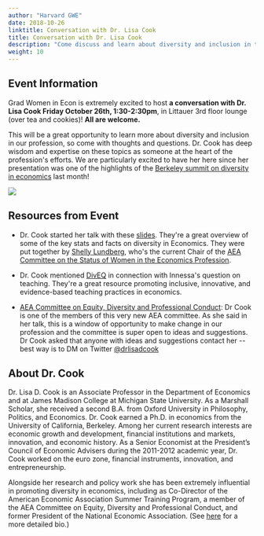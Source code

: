 ```yaml
---
author: "Harvard GWE"
date: 2018-10-26
linktitle: Conversation with Dr. Lisa Cook
title: Conversation with Dr. Lisa Cook
description: "Come discuss and learn about diversity and inclusion in the economics profession with Dr. Lisa Cook. The event will take place on October 26th from 1:30-2:30pm in the Hansen-Mason room in Littauer."
weight: 10
---
```


## Event Information

Grad Women in Econ is extremely excited to host **a conversation with Dr. Lisa Cook Friday October 26th, 1:30-2:30pm**, in Littauer 3rd floor lounge (over tea and cookies)! **All are welcome.** 

This will be a great opportunity to learn more about diversity and inclusion in our profession, so come with thoughts and questions. Dr. Cook has deep wisdom and expertise on these topics as someone at the heart of the profession's efforts. We are particularly excited to have her here since her presentation was one of the highlights of the [Berkeley summit on diversity in economics](http://calwomenofecon.weebly.com/summit-for-diversity-in-economics.html) last month!

![](/posts/event_with_lisa_cook_files/lisa_cook.png)

## Resources from Event

- Dr. Cook started her talk with these [slides](https://drive.google.com/file/d/1dbBUhLSKjiHs2Oy8iMO4Re0d_eiqw7Ur/view). They're a great overview of some of the key stats and facts on diversity in Economics. They were put together by [Shelly Lundberg](https://econ.ucsb.edu/people/faculty/shelly-lundberg-ph.d), who's the current Chair of the [AEA Committee on the Status of Women in the Economics Profession](https://www.aeaweb.org/about-aea/committees/cswep).

- Dr. Cook mentioned [DivEQ](http://diversifyingecon.org/index.php/Main_Page) in connection with Innessa's question on teaching. They're a great resource promoting inclusive, innovative, and evidence-based teaching practices in economics.

- [AEA Committee on Equity, Diversity and Professional Conduct](https://www.aeaweb.org/about-aea/committees/equity-diversity-professional-conduct): Dr Cook is one of the members of this very new AEA committee. As she said in her talk, this is a window of  opportunity to make change in our profession and the committee is super open to ideas and suggestions. Dr Cook asked that anyone with ideas and suggestions contact her -- best way is to DM on Twitter [@drlisadcook](https://twitter.com/drlisadcook)

## About Dr. Cook

Dr. Lisa D. Cook is an Associate Professor in the Department of Economics and at James Madison College at Michigan State University. As a Marshall Scholar, she received a second B.A. from Oxford University in Philosophy, Politics, and Economics. Dr. Cook earned a Ph.D. in economics from the University of California, Berkeley. Among her current research interests are economic growth and development, financial institutions and markets, innovation, and economic history. As a Senior Economist at the President’s Council of Economic Advisers during the 2011-2012 academic year, Dr. Cook worked on the euro zone, financial instruments, innovation, and entrepreneurship. 

Alongside her research and policy work she has been extremely influential in promoting diversity in economics, including as Co-Director of the American Economic Association Summer Training Program, a member of the AEA Committee on Equity, Diversity and Professional Conduct, and former President of the National Economic Association. (See [here](http://lisadcook.net/bio-cv/) for a more detailed bio.)